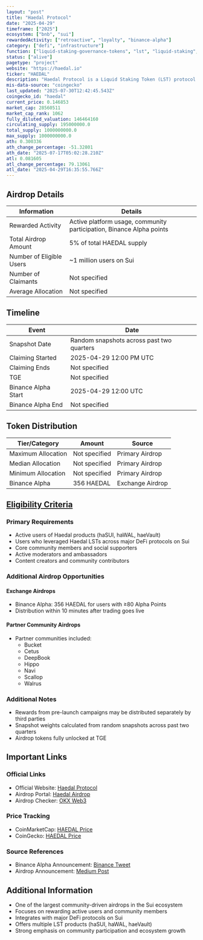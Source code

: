 ```yaml
---
layout: "post"
title: "Haedal Protocol"
date: "2025-04-29"
timeframe: ["2025"]
ecosystem: ["bnb", "sui"]
rewardedActivity: ["retroactive", "loyalty", "binance-alpha"]
category: ["defi", "infrastructure"]
function: ["liquid-staking-governance-tokens", "lst", "liquid-staking", "decentralized-finance"]
status: ["alive"]
pagetype: "project"
website: "https://haedal.io"
ticker: "HAEDAL"
description: "Haedal Protocol is a Liquid Staking Token (LST) protocol on the Sui blockchain, offering haSUI, haWAL, and haeVault products for DeFi users."
mis-data-source: "coingecko"
last_updated: "2025-07-30T12:42:45.543Z"
coingecko_id: "haedal"
current_price: 0.146853
market_cap: 28560511
market_cap_rank: 1062
fully_diluted_valuation: 146464160
circulating_supply: 195000000.0
total_supply: 1000000000.0
max_supply: 1000000000.0
ath: 0.300336
ath_change_percentage: -51.32801
ath_date: "2025-07-17T05:02:28.210Z"
atl: 0.081605
atl_change_percentage: 79.13061
atl_date: "2025-04-29T16:35:55.766Z"
---
```


## Airdrop Details

| Information              | Details                                                     |
| ------------------------ | ----------------------------------------------------------- |
| Rewarded Activity        | Active platform usage, community participation, Binance Alpha points |
| Total Airdrop Amount     | 5% of total HAEDAL supply                                   |
| Number of Eligible Users | ~1 million users on Sui                                     |
| Number of Claimants      | Not specified                                               |
| Average Allocation       | Not specified                                               |

## Timeline

| Event               | Date                                           |
| ------------------- | ---------------------------------------------- |
| Snapshot Date       | Random snapshots across past two quarters      |
| Claiming Started    | 2025-04-29 12:00 PM UTC                       |
| Claiming Ends       | Not specified                                  |
| TGE                | Not specified                                  |
| Binance Alpha Start | 2025-04-29 12:00 UTC                          |
| Binance Alpha End   | Not specified                                  |

## Token Distribution

| Tier/Category      | Amount                                   | Source                    |
| ------------------ | ---------------------------------------- | ------------------------- |
| Maximum Allocation | Not specified                            | Primary Airdrop           |
| Median Allocation  | Not specified                            | Primary Airdrop           |
| Minimum Allocation | Not specified                            | Primary Airdrop           |
| Binance Alpha      | 356 HAEDAL                               | Exchange Airdrop          |

## [Eligibility Criteria](https://medium.com/@haedal/haedal-airdrop-is-here-a-gift-to-the-sui-ecosystem-f53ebaed792f)

### Primary Requirements

- Active users of Haedal products (haSUI, haWAL, haeVault)
- Users who leveraged Haedal LSTs across major DeFi protocols on Sui
- Core community members and social supporters
- Active moderators and ambassadors
- Content creators and community contributors

### Additional Airdrop Opportunities

#### Exchange Airdrops
- Binance Alpha: 356 HAEDAL for users with ≥80 Alpha Points
- Distribution within 10 minutes after trading goes live

#### Partner Community Airdrops
- Partner communities included:
  - Bucket
  - Cetus
  - DeepBook
  - Hippo
  - Navi
  - Scallop
  - Walrus

### Additional Notes

- Rewards from pre-launch campaigns may be distributed separately by third parties
- Snapshot weights calculated from random snapshots across past two quarters
- Airdrop tokens fully unlocked at TGE

## Important Links

### Official Links

- Official Website: [Haedal Protocol](https://haedal.io)
- Airdrop Portal: [Haedal Airdrop](https://haedal.xyz/airdrop)
- Airdrop Checker: [OKX Web3](https://web3.okx.com/airdrop-checker/3)

### Price Tracking

- CoinMarketCap: [HAEDAL Price](https://coinmarketcap.com/currencies/haedal-protocol/)
- CoinGecko: [HAEDAL Price](https://www.coingecko.com/en/coins/haedal-protocol)

### Source References

- Binance Alpha Announcement: [Binance Tweet](https://x.com/binance/status/1917133095108563152)
- Airdrop Announcement: [Medium Post](https://medium.com/@haedal/haedal-airdrop-is-here-a-gift-to-the-sui-ecosystem-f53ebaed792f)

## Additional Information

- One of the largest community-driven airdrops in the Sui ecosystem
- Focuses on rewarding active users and community members
- Integrates with major DeFi protocols on Sui
- Offers multiple LST products (haSUI, haWAL, haeVault)
- Strong emphasis on community participation and ecosystem growth